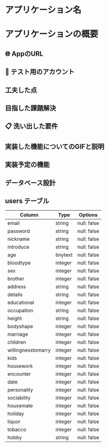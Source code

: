 # アプリケーション名
### 

# アプリケーションの概要
### 

## :globe_with_meridians: AppのURL

## :busts_in_silhouette: テスト用のアカウント

## 工夫した点
<!-- オリジナルアプリの作る上で、次の２つを工夫しました。 -->

## 目指した課題解決
<!-- このアプリケーションを通じて、SNSに慣れていないユーザーに対しての課題を解決しようと思いました。 -->

## :clipboard: 洗い出した要件
<!-- |機能          |目的                   |詳細                                       |ストーリー(ユースケース)                       |
|-------------|-----------------------|------------------------------------------|--------------------------------------------|
|ユーザー機能   |誰がどんな作品を投稿したか |そのユーザーが過去に投稿したものが見れるようにする |ユーザーに関する情報が見れるようにする(投稿作品など)|
|投稿機能   　　|作品を投稿するため        |全ユーザーの投稿が見れるようにする |ログイン・ログアウト問わず投稿作品を見れるようにする|
|チャット機能   |他のユーザーとのコミュニケーションをとるため |交流、情報交換などができる |ユーザー同士での会話がでる |
|コメント機能   |作品に対してのコメントができるように |作品に評価を与えるため   |一つの作品にコメントする | -->


## 実装した機能についてのGIFと説明


## 実装予定の機能

## データベース設計

## users テーブル

| Column             | Type     | Options     |
| ------------------ | -------- | ----------- |
| email              | string   | null: false |  <!--メールアドレス-->
| password           | string   | null: false |  <!--パスワード-->
| nickname           | string   | null: false |  <!--ニックネーム-->
| introduce          | string   | null: false |  <!--自己紹介文-->
| age                | tinytext | null: false |  <!--年齢-->
| bloodtype          | integer  | null: false |  <!--血液型-->
| sex                | integer  | null: false |  <!--性別-->
| brother            | integer  | null: false |  <!--兄弟・姉妹-->
| address            | string   | null: false |  <!--住所-->
| details            | string   | null: false |  <!--詳細地-->
| educational        | integer  | null: false |  <!--学歴-->
| occupation         | string   | null: false |  <!--職種-->
| height             | string   | null: false |  <!--身長-->
| bodyshape          | integer  | null: false |  <!--体型-->
| marriage           | integer  | null: false |  <!--結婚歴-->
| children           | integer  | null: false |  <!--子供の有無-->
| willingnesstomarry | integer  | null: false |  <!--血行に対する意思-->
| kids               | integer  | null: false |  <!--子供が欲しいか--> 
| housework          | integer  | null: false |  <!--家事・育児-->
| encounter          | integer  | null: false |  <!--出会うまでの希望-->
| date               | integer  | null: false |  <!--デート費-->
| personality        | integer  | null: false |  <!--性格-->
| sociability        | integer  | null: false |  <!--社交性-->
| housemate          | integer  | null: false |  <!--同居人-->
| holiday            | integer  | null: false |  <!--休日-->
| liquor             | integer  | null: false |  <!--お酒-->
| tobacco            | integer  | null: false |  <!--タバコ-->
| hobby              | string   | null: false |  <!--趣味-->

<!-- ### Association

- has_many :tweets
- has_many :comments
- has_many :room_users
- has_many :rooms,through: room_users
- has_many :chats

## tweets テーブル

| Column     | Type       | Options                        |
| ---------- | ---------- | ------------------------------ |
| title      | string     | null: false                    |
| text       | string     | null: false                    |
| text1      | text       |                                |
| text2      | text       |                                |
| text3      | text       |                                |
| text4      | text       |                                |
| user       | references | null: false, foreign_key: true |
### Association

- has_many :comments
- belongs_to :user

## comments テーブル

| Column      | Type       | Options     |
| ----------- | ---------- | ----------- |
| text        | text       | null: false |
| user        | references |             |
| prototype   | references |             |

### Association

- belongs_to :user
- belongs_to :comment

## rooms テーブル

| Column | Type   | Options     |
| ------ | ------ | ----------- |

### Association

- has_many :room_users
- has_many :rooms,through: room_users
- has_many :chats

## room_users テーブル

| Column | Type       | Options                        |
| ------ | ---------- | ------------------------------ |
| name   | string     |                                |
| user   | references | null: false, foreign_key: true |
| room   | references | null: false, foreign_key: true |

### Association

- belongs_to :room
- belongs_to :user

## chats テーブル

| Column  | Type       | Options                        |
| ------- | ---------- | ------------------------------ |
| message | text       |                                |
| user    | references | null: false, foreign_key: true |
| room    | references | null: false, foreign_key: true |

### Association

- belongs_to :room
- belongs_to :user -->